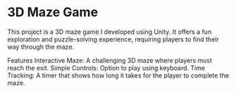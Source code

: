 # 3D Maze Game


This project is a 3D maze game I developed using Unity. It offers a fun exploration and puzzle-solving experience, requiring players to find their way through the maze.

Features
Interactive Maze: A challenging 3D maze where players must reach the exit.
Simple Controls: Option to play using keyboard.
Time Tracking: A timer that shows how long it takes for the player to complete the maze.
